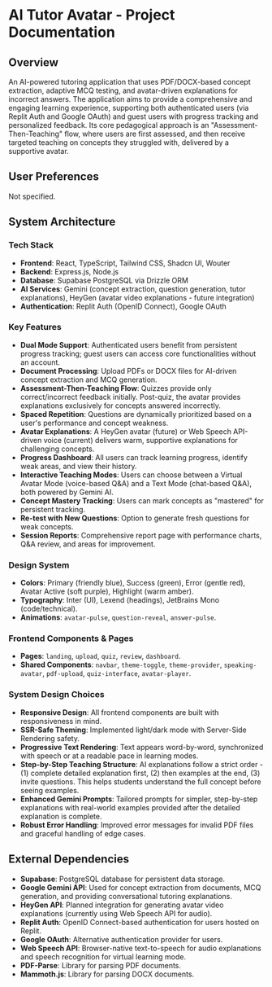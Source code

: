 # AI Tutor Avatar - Project Documentation

## Overview
An AI-powered tutoring application that uses PDF/DOCX-based concept extraction, adaptive MCQ testing, and avatar-driven explanations for incorrect answers. The application aims to provide a comprehensive and engaging learning experience, supporting both authenticated users (via Replit Auth and Google OAuth) and guest users with progress tracking and personalized feedback. Its core pedagogical approach is an "Assessment-Then-Teaching" flow, where users are first assessed, and then receive targeted teaching on concepts they struggled with, delivered by a supportive avatar.

## User Preferences
Not specified.

## System Architecture

### Tech Stack
- **Frontend**: React, TypeScript, Tailwind CSS, Shadcn UI, Wouter
- **Backend**: Express.js, Node.js
- **Database**: Supabase PostgreSQL via Drizzle ORM
- **AI Services**: Gemini (concept extraction, question generation, tutor explanations), HeyGen (avatar video explanations - future integration)
- **Authentication**: Replit Auth (OpenID Connect), Google OAuth

### Key Features
- **Dual Mode Support**: Authenticated users benefit from persistent progress tracking; guest users can access core functionalities without an account.
- **Document Processing**: Upload PDFs or DOCX files for AI-driven concept extraction and MCQ generation.
- **Assessment-Then-Teaching Flow**: Quizzes provide only correct/incorrect feedback initially. Post-quiz, the avatar provides explanations exclusively for concepts answered incorrectly.
- **Spaced Repetition**: Questions are dynamically prioritized based on a user's performance and concept weakness.
- **Avatar Explanations**: A HeyGen avatar (future) or Web Speech API-driven voice (current) delivers warm, supportive explanations for challenging concepts.
- **Progress Dashboard**: All users can track learning progress, identify weak areas, and view their history.
- **Interactive Teaching Modes**: Users can choose between a Virtual Avatar Mode (voice-based Q&A) and a Text Mode (chat-based Q&A), both powered by Gemini AI.
- **Concept Mastery Tracking**: Users can mark concepts as "mastered" for persistent tracking.
- **Re-test with New Questions**: Option to generate fresh questions for weak concepts.
- **Session Reports**: Comprehensive report page with performance charts, Q&A review, and areas for improvement.

### Design System
- **Colors**: Primary (friendly blue), Success (green), Error (gentle red), Avatar Active (soft purple), Highlight (warm amber).
- **Typography**: Inter (UI), Lexend (headings), JetBrains Mono (code/technical).
- **Animations**: `avatar-pulse`, `question-reveal`, `answer-pulse`.

### Frontend Components & Pages
- **Pages**: `landing`, `upload`, `quiz`, `review`, `dashboard`.
- **Shared Components**: `navbar`, `theme-toggle`, `theme-provider`, `speaking-avatar`, `pdf-upload`, `quiz-interface`, `avatar-player`.

### System Design Choices
- **Responsive Design**: All frontend components are built with responsiveness in mind.
- **SSR-Safe Theming**: Implemented light/dark mode with Server-Side Rendering safety.
- **Progressive Text Rendering**: Text appears word-by-word, synchronized with speech or at a readable pace in learning modes.
- **Step-by-Step Teaching Structure**: AI explanations follow a strict order - (1) complete detailed explanation first, (2) then examples at the end, (3) invite questions. This helps students understand the full concept before seeing examples.
- **Enhanced Gemini Prompts**: Tailored prompts for simpler, step-by-step explanations with real-world examples provided after the detailed explanation is complete.
- **Robust Error Handling**: Improved error messages for invalid PDF files and graceful handling of edge cases.

## External Dependencies

- **Supabase**: PostgreSQL database for persistent data storage.
- **Google Gemini API**: Used for concept extraction from documents, MCQ generation, and providing conversational tutoring explanations.
- **HeyGen API**: Planned integration for generating avatar video explanations (currently using Web Speech API for audio).
- **Replit Auth**: OpenID Connect-based authentication for users hosted on Replit.
- **Google OAuth**: Alternative authentication provider for users.
- **Web Speech API**: Browser-native text-to-speech for audio explanations and speech recognition for virtual learning mode.
- **PDF-Parse**: Library for parsing PDF documents.
- **Mammoth.js**: Library for parsing DOCX documents.